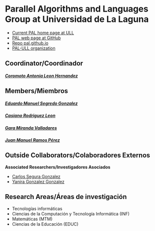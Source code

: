 # Parallel Algorithms and Languages Group at Universidad de La Laguna

* [Current PAL home page at ULL](https://www.ull.es/investigacion/grupos-investigacion/algoritmos-y-lenguajes-paralelos/)
* [PAL web page at GitHub](https://pal-ull.github.io/)
* [Repo pal.github.io](https://github.com/PAL-ULL/pal-ull.github.io)
* [PAL-ULL organization](https://github.com/PAL-ULL)

## Coordinator/Coordinador

##### [Coromoto Antonia Leon Hernandez](coro.md)

## Members/Miembros

##### [Eduardo Manuel Segredo Gonzalez](edu.md)

##### [Casiano Rodriguez Leon](casiano.md)

##### [Gara Miranda Valladares](gara.md)

##### [Juan Manuel Ramos Pérez](juan-manuel.md)

## Outside Collaborators/Colaboradores Externos

**Associated Researchers/Investigadores Asociados**
*   [Carlos Segura Gonzalez](http://www.cimat.mx/es/content/segura-gonz%C3%A1lez-carlos)
*   [Yanira Gonzalez Gonzalez](https://www.researchgate.net/profile/Yanira_Gonzalez)

## Research Areas/Áreas de investigación 

* Tecnologías informáticas 
* Ciencias de la Computación y Tecnología Informática (INF) 
* Matemáticas (MTM) 
* Ciencias de la Educación (EDUC)


